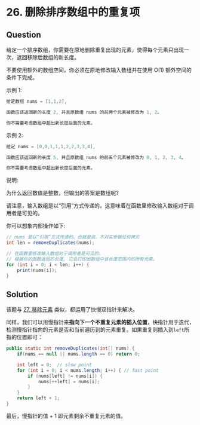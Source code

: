 # 26. 删除排序数组中的重复项

## Question

给定一个排序数组，你需要在原地删除重复出现的元素，使得每个元素只出现一次，返回移除后数组的新长度。

不要使用额外的数组空间，你必须在原地修改输入数组并在使用 O(1) 额外空间的条件下完成。

示例 1:

```java
给定数组 nums = [1,1,2], 

函数应该返回新的长度 2, 并且原数组 nums 的前两个元素被修改为 1, 2。 

你不需要考虑数组中超出新长度后面的元素。
```
示例 2:

```java
给定 nums = [0,0,1,1,1,2,2,3,3,4],

函数应该返回新的长度 5, 并且原数组 nums 的前五个元素被修改为 0, 1, 2, 3, 4。

你不需要考虑数组中超出新长度后面的元素。
```
说明:

为什么返回数值是整数，但输出的答案是数组呢?

请注意，输入数组是以“引用”方式传递的，这意味着在函数里修改输入数组对于调用者是可见的。

你可以想象内部操作如下:

```java
// nums 是以“引用”方式传递的。也就是说，不对实参做任何拷贝
int len = removeDuplicates(nums);

// 在函数里修改输入数组对于调用者是可见的。
// 根据你的函数返回的长度, 它会打印出数组中该长度范围内的所有元素。
for (int i = 0; i < len; i++) {
    print(nums[i]);
}
```

## Solution

该题与 [27. 移除元素](https://github.com/pushyzheng/Algorithms/tree/master/src/site/pushy/algorithms/leetcode/explore/array/removeElement) 类似，都运用了快慢双指针来解决。

同样，我们可以用慢指针来**指向下一个不重复元素的插入位置**，快指针用于迭代，检测慢指针指向的元素是否和当前遍历到的元素重复。如果重复则插入到`left`所指的位置即可：


```java
public static int removeDuplicates(int[] nums) {
    if(nums == null || nums.length == 0) return 0;

    int left = 0;  // slow point
    for (int i = 0; i < nums.length; i++) { // fast point
        if (nums[left] != nums[i]) {
            nums[++left] = nums[i];
        }
    }
    return left + 1;
}
```

最后，慢指针的值 + 1 即元素剩余不重复元素的值。